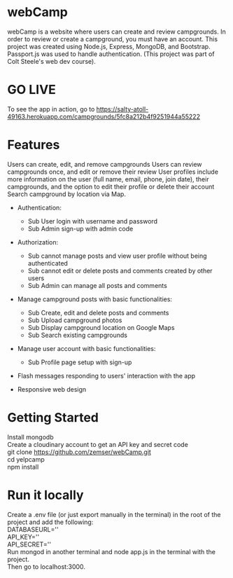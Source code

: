 # webCamp
webCamp is a website where users can create and review campgrounds. In order to review or create a campground, you must have an account. This project was created using Node.js, Express, MongoDB, and Bootstrap. Passport.js was used to handle authentication. (This project was part of Colt Steele's web dev course).

# GO LIVE
To see the app in action, go to https://salty-atoll-49163.herokuapp.com/campgrounds/5fc8a212b4f9251944a55222

# Features
Users can create, edit, and remove campgrounds
Users can review campgrounds once, and edit or remove their review
User profiles include more information on the user (full name, email, phone, join date), their campgrounds, and the option to edit their profile or delete their account
Search campground by location via Map.

* Authentication:
  * Sub User login with username and password
  * Sub Admin sign-up with admin code

* Authorization:
  * Sub cannot manage posts and view user profile without being authenticated
  * Sub cannot edit or delete posts and comments created by other users
  * Sub Admin can manage all posts and comments

* Manage campground posts with basic functionalities:
  * Sub Create, edit and delete posts and comments
  * Sub Upload campground photos
  * Sub Display campground location on Google Maps
  * Sub Search existing campgrounds
* Manage user account with basic functionalities:
  * Sub Profile page setup with sign-up

* Flash messages responding to users' interaction with the app

* Responsive web design

# Getting Started
Install mongodb\
Create a cloudinary account to get an API key and secret code\
git clone https://github.com/zemser/webCamp.git \
cd yelpcamp\
npm install

# Run it locally
Create a .env file (or just export manually in the terminal) in the root of the project and add the following:\
DATABASEURL='<url>'\
API_KEY=''<key>\
API_SECRET='<secret>'\
Run mongod in another terminal and node app.js in the terminal with the project.\
Then go to localhost:3000.
